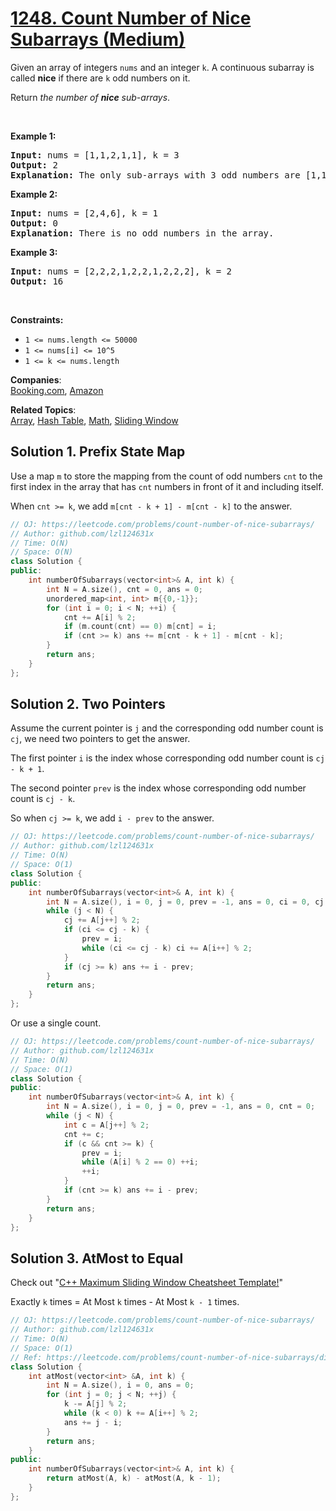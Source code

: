 # [1248. Count Number of Nice Subarrays (Medium)](https://leetcode.com/problems/count-number-of-nice-subarrays/)

<p>Given an array of integers <code>nums</code> and an integer <code>k</code>. A continuous subarray is called <strong>nice</strong> if there are <code>k</code> odd numbers on it.</p>

<p>Return <em>the number of <strong>nice</strong> sub-arrays</em>.</p>

<p>&nbsp;</p>
<p><strong>Example 1:</strong></p>

<pre><strong>Input:</strong> nums = [1,1,2,1,1], k = 3
<strong>Output:</strong> 2
<strong>Explanation:</strong> The only sub-arrays with 3 odd numbers are [1,1,2,1] and [1,2,1,1].
</pre>

<p><strong>Example 2:</strong></p>

<pre><strong>Input:</strong> nums = [2,4,6], k = 1
<strong>Output:</strong> 0
<strong>Explanation:</strong> There is no odd numbers in the array.
</pre>

<p><strong>Example 3:</strong></p>

<pre><strong>Input:</strong> nums = [2,2,2,1,2,2,1,2,2,2], k = 2
<strong>Output:</strong> 16
</pre>

<p>&nbsp;</p>
<p><strong>Constraints:</strong></p>

<ul>
	<li><code>1 &lt;= nums.length &lt;= 50000</code></li>
	<li><code>1 &lt;= nums[i] &lt;= 10^5</code></li>
	<li><code>1 &lt;= k &lt;= nums.length</code></li>
</ul>

**Companies**:  
[Booking.com](https://leetcode.com/company/bookingcom), [Amazon](https://leetcode.com/company/amazon)

**Related Topics**:  
[Array](https://leetcode.com/tag/array/), [Hash Table](https://leetcode.com/tag/hash-table/), [Math](https://leetcode.com/tag/math/), [Sliding Window](https://leetcode.com/tag/sliding-window/)


## Solution 1. Prefix State Map

Use a map `m` to store the mapping from the count of odd numbers `cnt` to the first index in the array that has `cnt` numbers in front of it and including itself.

When `cnt >= k`, we add `m[cnt - k + 1] - m[cnt - k]` to the answer.

```cpp
// OJ: https://leetcode.com/problems/count-number-of-nice-subarrays/
// Author: github.com/lzl124631x
// Time: O(N)
// Space: O(N)
class Solution {
public:
    int numberOfSubarrays(vector<int>& A, int k) {
        int N = A.size(), cnt = 0, ans = 0;
        unordered_map<int, int> m{{0,-1}};
        for (int i = 0; i < N; ++i) {
            cnt += A[i] % 2;
            if (m.count(cnt) == 0) m[cnt] = i;
            if (cnt >= k) ans += m[cnt - k + 1] - m[cnt - k]; 
        }
        return ans;
    }
};
```

## Solution 2. Two Pointers

Assume the current pointer is `j` and the corresponding odd number count is `cj`, we need two pointers to get the answer.

The first pointer `i` is the index whose corresponding odd number count is `cj - k + 1`.

The second pointer `prev` is the index whose corresponding odd number count is `cj - k`.

So when `cj >= k`, we add `i - prev` to the answer.

```cpp
// OJ: https://leetcode.com/problems/count-number-of-nice-subarrays/
// Author: github.com/lzl124631x
// Time: O(N)
// Space: O(1)
class Solution {
public:
    int numberOfSubarrays(vector<int>& A, int k) {
        int N = A.size(), i = 0, j = 0, prev = -1, ans = 0, ci = 0, cj = 0;
        while (j < N) {
            cj += A[j++] % 2;
            if (ci <= cj - k) {
                prev = i;
                while (ci <= cj - k) ci += A[i++] % 2;
            }
            if (cj >= k) ans += i - prev;
        }
        return ans;
    }
};
```

Or use a single count.

```cpp
// OJ: https://leetcode.com/problems/count-number-of-nice-subarrays/
// Author: github.com/lzl124631x
// Time: O(N)
// Space: O(1)
class Solution {
public:
    int numberOfSubarrays(vector<int>& A, int k) {
        int N = A.size(), i = 0, j = 0, prev = -1, ans = 0, cnt = 0;
        while (j < N) {
            int c = A[j++] % 2;
            cnt += c;
            if (c && cnt >= k) {
                prev = i;
                while (A[i] % 2 == 0) ++i;
                ++i;
            }
            if (cnt >= k) ans += i - prev;
        }
        return ans;
    }
};
```

## Solution 3. AtMost to Equal

Check out "[C++ Maximum Sliding Window Cheatsheet Template!](https://leetcode.com/problems/frequency-of-the-most-frequent-element/discuss/1175088/C%2B%2B-Maximum-Sliding-Window-Cheatsheet-Template!)"

Exactly `k` times = At Most `k` times - At Most `k - 1` times.

```cpp
// OJ: https://leetcode.com/problems/count-number-of-nice-subarrays/
// Author: github.com/lzl124631x
// Time: O(N)
// Space: O(1)
// Ref: https://leetcode.com/problems/count-number-of-nice-subarrays/discuss/419378/JavaC%2B%2BPython-Sliding-Window-O(1)-Space
class Solution {
    int atMost(vector<int> &A, int k) {
        int N = A.size(), i = 0, ans = 0;
        for (int j = 0; j < N; ++j) {
            k -= A[j] % 2;
            while (k < 0) k += A[i++] % 2;
            ans += j - i;
        }
        return ans;
    }
public:
    int numberOfSubarrays(vector<int>& A, int k) {
        return atMost(A, k) - atMost(A, k - 1);
    }
};
```